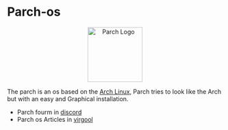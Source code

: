 # Parch-os

<p style="text-align:center">
    <img src="https://github.com/parch-os/.github/raw/main/profile/parchlogo.png" alt="Parch Logo" width="128" height="128"/>
</p>

The parch is an os based on the [Arch Linux](https://archlinux.org), Parch tries to look like the Arch but with an easy and Graphical installation.

* Parch fourm in [discord](https://discord.gg/hUagd5THDS)
* Parch os Articles in [virgool](https://virgool.io/parchos)
